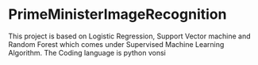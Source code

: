 # PrimeMinisterImageRecognition
This project is based on Logistic Regression, Support Vector machine and Random Forest which comes under Supervised Machine Learning Algorithm. The Coding language  is python vonsi
